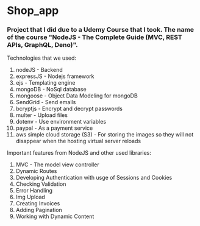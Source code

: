 # Shop_app

### Project that I did due to a Udemy Course that I took. The name of the course "NodeJS - The Complete Guide (MVC, REST APIs, GraphQL, Deno)".

Technologies that we used:
1. nodeJS - Backend
2. expressJS - Nodejs framework
3. ejs - Templating engine 
4. mongoDB - NoSql database
5. mongoose - Object Data Modeling for mongoDB
6. SendGrid - Send emails
7. bcryptjs - Encrypt and decrypt passwords
8. multer - Upload files
9. dotenv - Use environment variables
10. paypal - As a payment service
11. aws simple cloud storage (S3) - For storing the images so they will not disappear when the hosting virtual server reloads

Important features from NodeJS and other used libraries:
1. MVC - The model view controller
2. Dynamic Routes 
3. Developing Authentication with usge of Sessions and Cookies
4. Checking Validation
5. Error Handling
6. Img Upload 
7. Creating Invoices
8. Adding Pagination
9. Working with Dynamic Content
